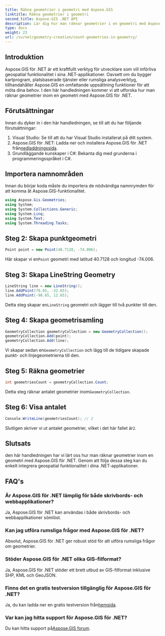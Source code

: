 ```yaml
---
title: Räkna geometrier i geometri med Aspose.GIS
linktitle: Räkna geometrier i geometri
second_title: Aspose.GIS .NET API
description: Lär dig hur man räknar geometrier i en geometri med Aspose.GIS för .NET. Steg-för-steg handledning med kodexempel för utvecklare.
type: docs
weight: 23
url: /sv/net/geometry-creation/count-geometries-in-geometry/
---
```

## Introduktion
Aspose.GIS för .NET är ett kraftfullt verktyg för utvecklare som vill införliva geospatial funktionalitet i sina .NET-applikationer. Oavsett om du bygger kartprogram, platsbaserade tjänster eller rumsliga analysverktyg, tillhandahåller Aspose.GIS en omfattande uppsättning funktioner för att möta dina behov. I den här handledningen kommer vi att utforska hur man räknar geometrier inom en geometri med Aspose.GIS för .NET.
## Förutsättningar
Innan du dyker in i den här handledningen, se till att du har följande förutsättningar:
1. Visual Studio: Se till att du har Visual Studio installerat på ditt system.
2. Aspose.GIS för .NET: Ladda ner och installera Aspose.GIS för .NET från[nedladdningssida](https://releases.aspose.com/gis/net/).
3. Grundläggande kunskaper i C#: Bekanta dig med grunderna i programmeringsspråket i C#.

## Importera namnområden
Innan du börjar koda måste du importera de nödvändiga namnrymden för att komma åt Aspose.GIS-funktionalitet.

```csharp
using Aspose.Gis.Geometries;
using System;
using System.Collections.Generic;
using System.Linq;
using System.Text;
using System.Threading.Tasks;
```

## Steg 2: Skapa punktgeometri
```csharp
Point point = new Point(40.7128, -74.006);
```
 Här skapar vi en`Point` geometri med latitud 40.7128 och longitud -74.006.
## Steg 3: Skapa LineString Geometry
```csharp
LineString line = new LineString();
line.AddPoint(78.65, -32.65);
line.AddPoint(-98.65, 12.65);
```
 Detta steg skapar en`LineString` geometri och lägger till två punkter till den.
## Steg 4: Skapa geometrisamling
```csharp
GeometryCollection geometryCollection = new GeometryCollection();
geometryCollection.Add(point);
geometryCollection.Add(line);
```
 Vi skapar sedan en`GeometryCollection` och lägg till de tidigare skapade punkt- och linjegeometrierna till den.
## Steg 5: Räkna geometrier
```csharp
int geometriesCount = geometryCollection.Count;
```
 Detta steg räknar antalet geometrier inom`GeometryCollection`.
## Steg 6: Visa antalet
```csharp
Console.WriteLine(geometriesCount); // 2
```
 Slutligen skriver vi ut antalet geometrier, vilket i det här fallet är`2`.

## Slutsats
den här handledningen har vi lärt oss hur man räknar geometrier inom en geometri med Aspose.GIS för .NET. Genom att följa dessa steg kan du enkelt integrera geospatial funktionalitet i dina .NET-applikationer.
## FAQ's
### Är Aspose.GIS för .NET lämplig för både skrivbords- och webbapplikationer?
Ja, Aspose.GIS för .NET kan användas i både skrivbords- och webbapplikationer sömlöst.
### Kan jag utföra rumsliga frågor med Aspose.GIS för .NET?
Absolut, Aspose.GIS för .NET ger robust stöd för att utföra rumsliga frågor om geometrier.
### Stöder Aspose.GIS för .NET olika GIS-filformat?
Ja, Aspose.GIS för .NET stöder ett brett utbud av GIS-filformat inklusive SHP, KML och GeoJSON.
### Finns det en gratis testversion tillgänglig för Aspose.GIS för .NET?
 Ja, du kan ladda ner en gratis testversion från[hemsida](https://releases.aspose.com/).
### Var kan jag hitta support för Aspose.GIS för .NET?
 Du kan hitta support på[Aspose.GIS forum](https://forum.aspose.com/c/gis/33).